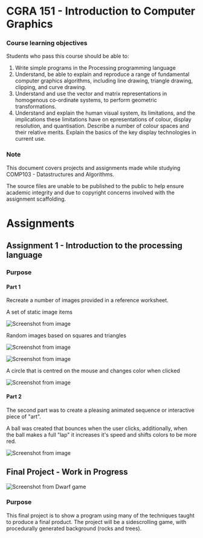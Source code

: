 # CGRA 151 - Introduction to Computer Graphics

### Course learning objectives
Students who pass this course should be able to:

1. Write simple programs in the Processing programming language
2. Understand, be able to explain and reproduce a range of fundamental computer graphics algorithms, including line drawing, triangle drawing, clipping, and curve drawing.
3. Understand and use the vector and matrix representations in homogenous co-ordinate systems, to perform geometric transformations.
4. Understand and explain the human visual system, its limitations, and the implications these limitations have on epresentations of colour, display resolution, and quantisation. Describe a number of colour spaces and their relative merits. Explain the basics of the key display technologies in current use.


### Note
This document covers projects and assignments made while studying COMP103 - Datastructures and Algorithms.

The source files are unable to be published to the public to help ensure academic integrity and due to copyright concerns involved with the assignment scaffolding.

# Assignments

## Assignment 1 - Introduction to the processing language
### Purpose
#### Part 1
Recreate a number of images provided in a reference worksheet.

A set of static image items

![Screenshot from image](docs/assignment1-screenshot-01.png)

Random images based on squares and triangles

![Screenshot from image](docs/assignment1-screenshot-02.png)

![Screenshot from image](docs/assignment1-screenshot-03.png)

A circle that is centred on the mouse and changes color when clicked

![Screenshot from image](docs/assignment1-screenshot-04.png)

#### Part 2
The second part was to create a pleasing animated sequence or interactive piece of "art". 

A ball was created that bounces when the user clicks, additionally, when the ball makes a full "lap" it increases it's speed and shifts colors to be more red.

![Screenshot from image](docs/assignment1-screenshot-05.png)


## Final Project - Work in Progress
![Screenshot from Dwarf game](docs/dwarf-screenshot-01.png)
### Purpose
This final project is to show a program using many of the techniques taught to produce a final product.
The project will be a sidescrolling game, with procedurally generated background (rocks and trees).
